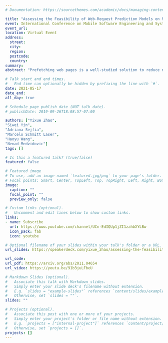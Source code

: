 ```yaml
---
# Documentation: https://sourcethemes.com/academic/docs/managing-content/

title: "Assessing the Feasibility of Web-Request Prediction Models on Mobile Platforms [MOBILESoft 2021 Paper Presentation]"
event: International Conference on Mobile Software Engineering and Systems (MOBILESoft 2019)
event_url:
location: Virtual Event
address:
  street:
  city:
  region:
  postcode:
  country:
summary:
abstract: "Prefetching web pages is a well-studied solution to reduce network latency by predicting users' future actions based on their past behaviors. However, such techniques are largely unexplored on mobile platforms. Today's privacy regulations make it infeasible to explore prefetching with the usual strategy of amassing large amounts of data over long periods and constructing conventional, \"large\" prediction models. Our work is based on the observation that this may not be necessary: Given previously reported mobile-device usage trends (e.g., repetitive behaviors in brief bursts), we hypothesized that prefetching should work effectively with \"small\" models trained on mobile-user requests collected during much shorter time periods. To test this hypothesis, we constructed a framework for automatically assessing prediction models, and used it to conduct an extensive empirical study based on over 15 million HTTP requests collected from nearly 11,500 mobile users during a 24-hour period, resulting in over 7 million models. Our results demonstrate the feasibility of prefetching with small models on mobile platforms, directly motivating future work in this area. We further introduce several strategies for improving prediction models while reducing the model size. Finally, our framework provides the foundation for future explorations of effective prediction models across a range of usage scenarios."

# Talk start and end times.
#   End time can optionally be hidden by prefixing the line with `#`.
date: 2021-05-17
date_end: 
all_day: true

# Schedule page publish date (NOT talk date).
# publishDate: 2019-09-26T18:08:57-07:00

authors: ["Yixue Zhao", 
"Siwei Yin", 
"Adriana Sejfia", 
"Marcelo Schmitt Laser", 
"Haoyu Wang", 
"Nenad Medvidovic"]
tags: []

# Is this a featured talk? (true/false)
featured: false

# Featured image
# To use, add an image named `featured.jpg/png` to your page's folder. 
# Focal points: Smart, Center, TopLeft, Top, TopRight, Left, Right, BottomLeft, Bottom, BottomRight.
image:
  caption: ""
  focal_point: ""
  preview_only: false

# Custom links (optional).
#   Uncomment and edit lines below to show custom links.
links:
- name: Subscribe
  url: https://www.youtube.com/channel/UCn-EdIQUp1jZI1zahbXYLBw
  icon_pack: fab
  icon: youtube

# Optional filename of your slides within your talk's folder or a URL.
url_slides: https://speakerdeck.com/yixue_zhao/assessing-the-feasibility-of-web-request-prediction-models-on-mobile-platforms

url_code:
url_pdf: https://arxiv.org/abs/2011.04654
url_video: https://youtu.be/91b3juLFbeU

# Markdown Slides (optional).
#   Associate this talk with Markdown slides.
#   Simply enter your slide deck's filename without extension.
#   E.g. `slides = "example-slides"` references `content/slides/example-slides.md`.
#   Otherwise, set `slides = ""`.
slides: ""

# Projects (optional).
#   Associate this post with one or more of your projects.
#   Simply enter your project's folder or file name without extension.
#   E.g. `projects = ["internal-project"]` references `content/project/deep-learning/index.md`.
#   Otherwise, set `projects = []`.
projects: []
---
```

